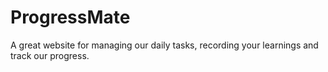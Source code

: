 # ProgressMate
A great website for managing our daily tasks, recording your learnings and track our progress.
